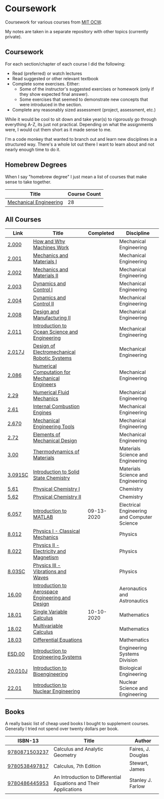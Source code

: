 # Coursework

Coursework for various courses from [MIT OCW](https://ocw.mit.edu/).

My notes are taken in a separate repository with other topics (currently private).


## Coursework
For each section/chapter of each course I did the following:
- Read (preferred) or watch lectures
- Read suggested or other relevant textbook
- Complete some exercises. Either:
  - Some of the instructor's suggested exercises or homework (only if they show expected final answer).
  - Some exercises that seemed to demonstrate new concepts that were introduced in the section.
- Complete any reasonably sized assessment (project, assessment, etc.)


While it would be cool to sit down and take year(s) to rigorously go through everything A-Z, its just not practical.
Depending on what the assignments were, I would cut them short as it made sense to me.

I'm a code monkey that wanted to branch out and learn new disciplines in a structured way.
There's a whole lot out there I want to learn about and not nearly enough time to do it.


## Homebrew Degrees
When I say "homebrew degree" I just mean a list of courses that make sense to take together.

| Title                                   | Course Count |
| --------------------------------------- | ------------ |
| [Mechanical Engineering](degrees/ME.md) | 28           |


## All Courses
| Link                                                                                                                                 |        Title                                                 | Completed  | Discipline             |
| ------------------------------------------------------------------------------------------------------------------------------------ | ------------------------------------------------------------ | ---------- | ---------------------- |
| [2.000](https://ocw.mit.edu/courses/mechanical-engineering/2-000-how-and-why-machines-work-spring-2002)                              | [How and Why Machines Work](courses/)                        |            | Mechanical Engineering |
| [2.001](https://ocw.mit.edu/courses/mechanical-engineering/2-001-mechanics-materials-i-fall-2006)                                    | [Mechanics and Materials I](courses/)                        |            | Mechanical Engineering |
| [2.002](https://ocw.mit.edu/courses/mechanical-engineering/2-002-mechanics-and-materials-ii-spring-2004)                             | [Mechanics and Materials II](courses/)                       |            | Mechanical Engineering |
| [2.003](https://ocw.mit.edu/courses/mechanical-engineering/2-003j-dynamics-and-control-i-spring-2007)                                | [Dynamics and Control I](courses/)                           |            | Mechanical Engineering |
| [2.004](https://ocw.mit.edu/courses/mechanical-engineering/2-004-dynamics-and-control-ii-spring-2008)                                | [Dynamics and Control II](courses/)                          |            | Mechanical Engineering |
| [2.008](https://ocw.mit.edu/courses/mechanical-engineering/2-008-design-and-manufacturing-ii-spring-2004)                            | [Design and Manufacturing II](courses/)                      |            | Mechanical Engineering |
| [2.011](https://ocw.mit.edu/courses/mechanical-engineering/2-011-introduction-to-ocean-science-and-engineering-spring-2006)          | [Introduction to Ocean Science and Engineering](courses/)    |            | Mechanical Engineering |
| [2.017J](https://ocw.mit.edu/courses/mechanical-engineering/2-017j-design-of-electromechanical-robotic-systems-fall-2009)            | [Design of Electromechanical Robotic Systems](courses/)      |            | Mechanical Engineering |
| [2.086](https://ocw.mit.edu/courses/mechanical-engineering/2-086-numerical-computation-for-mechanical-engineers-fall-2014)           | [Numerical Computation for Mechanical Engineers](courses/)   |            | Mechanical Engineering |
| [2.29](https://ocw.mit.edu/courses/mechanical-engineering/2-29-numerical-fluid-mechanics-spring-2015)                                | [Numerical Fluid Mechanics](courses/)                        |            | Mechanical Engineering |
| [2.61](https://ocw.mit.edu/courses/mechanical-engineering/2-61-internal-combustion-engines-spring-2017)                              | [Internal Combustion Engines](courses/)                      |            | Mechanical Engineering |
| [2.670](https://ocw.mit.edu/courses/mechanical-engineering/2-670-mechanical-engineering-tools-january-iap-2004)                      | [Mechanical Engineering Tools](courses/)                     |            | Mechanical Engineering |
| [2.72](https://ocw.mit.edu/courses/mechanical-engineering/2-72-elements-of-mechanical-design-spring-2009)                            | [Elements of Mechanical Design](courses/)                    |            | Mechanical Engineering |
| [3.00](https://ocw.mit.edu/courses/materials-science-and-engineering/3-00-thermodynamics-of-materials-fall-2002)                     | [Thermodynamics of Materials](courses/)                      |            | Materials Science and Engineering |
| [3.091SC](https://ocw.mit.edu/courses/materials-science-and-engineering/3-091sc-introduction-to-solid-state-chemistry-fall-2010)     | [Introduction to Solid State Chemistry](courses/)            |            | Materials Science and Engineering |
| [5.61](https://ocw.mit.edu/courses/chemistry/5-61-physical-chemistry-fall-2017)                                                      | [Physical Chemistry I](courses/)                             |            | Chemistry |
| [5.62](https://ocw.mit.edu/courses/chemistry/5-62-physical-chemistry-ii-spring-2008)                                                 | [Physical Chemistry II](courses/)                            |            | Chemistry |
| [6.057](https://ocw.mit.edu/courses/electrical-engineering-and-computer-science/6-057-introduction-to-matlab-january-iap-2019)       | [Introduction to MATLAB](courses/6.057)                      | 09-13-2020 | Electrical Engineering and Computer Science |
| [8.012](https://ocw.mit.edu/courses/physics/8-012-physics-i-classical-mechanics-fall-2008)                                           | [Physics I - Classical Mechanics](courses/)                  |            | Physics |
| [8.022](https://ocw.mit.edu/courses/physics/8-022-physics-ii-electricity-and-magnetism-fall-2002)                                    | [Physics II - Electricity and Magnetism](courses/)           |            | Physics |
| [8.03SC](https://ocw.mit.edu/courses/physics/8-03sc-physics-iii-vibrations-and-waves-fall-2016)                                      | [Physics III - Vibrations and Waves](courses/)               |            | Physics |
| [16.00](https://ocw.mit.edu/courses/aeronautics-and-astronautics/16-00-introduction-to-aerospace-engineering-and-design-spring-2003) | [Introduction to Aerospace Engineering and Design](courses/) |            | Aeronautics and Astronautics |
| [18.01](https://ocw.mit.edu/courses/mathematics/18-01-single-variable-calculus-fall-2006)                                            | [Single Variable Calculus](courses/18.01)                    | 10-10-2020 | Mathematics |
| [18.02](https://ocw.mit.edu/courses/mathematics/18-02-multivariable-calculus-fall-2007)                                              | [Multivariable Calculus](courses/18.02)                      |            | Mathematics |
| [18.03](https://ocw.mit.edu/courses/mathematics/18-03-differential-equations-spring-2010/)                                           | [Differential Equations](courses/)                           |            | Mathematics |
| [ESD.00](https://ocw.mit.edu/courses/engineering-systems-division/esd-00-introduction-to-engineering-systems-spring-2011)            | [Introduction to Engineering Systems](courses/)              |            | Engineering Systems Division |
| [20.010J](https://ocw.mit.edu/courses/biological-engineering/20-010j-introduction-to-bioengineering-be-010j-spring-2006)             | [Introduction to Bioengineering](courses/)                   |            | Biological Engineering |
| [22.01](https://ocw.mit.edu/courses/nuclear-engineering/22-01-introduction-to-nuclear-engineering-and-ionizing-radiation-fall-2016)  | [Introduction to Nuclear Engineering](courses/)              |            | Nuclear Science and Engineering |


## Books
A really basic list of cheap used books I bought to supplement courses.
Generally I tried not spend over twenty dollars per book.

| ISBN-13                                                    | Title                                                            | Author             |
| ---------------------------------------------------------- | ---------------------------------------------------------------- | ------------------ |
| [9780871503237](https://isbnsearch.org/isbn/9780871503237) | Calculus and Analytic Geometry                                   | Faires, J. Douglas |
| [9780538497817](https://isbnsearch.org/isbn/9780538497817) | Calculus, 7th Edition                                            | Stewart, James     |
| [9780486445953](https://isbnsearch.org/isbn/9780486445953) | An Introduction to Differential Equations and Their Applications | Stanley J. Farlow  |

